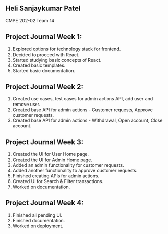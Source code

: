 ## Heli Sanjaykumar Patel

CMPE 202-02 Team 14

## Project Journal Week 1:
1. Explored options for technology stack for frontend. 
2. Decided to proceed with React.
3. Started studying basic concepts of React.
4. Created basic templates.
5. Started basic documentation.


## Project Journal Week 2:
1. Created use cases, test cases for admin actions API, add user and remove user.
2. Created base API for admin actions - Customer requests, Approve customer requests.
3. Created base API for admin actions - Withdrawal, Open account, Close account.


## Project Journal Week 3:
1. Created the UI for User Home page.
2. Created the UI for Admin Home page.
3. Added an admin functionality for customer requests.
4. Added another functionality to approve customer requests.
5. Finished creating APIs for admin actions.
6. Created UI for Search & Filter transactions.
7. Worked on documentation.


## Project Journal Week 4:
1. Finished all pending UI.
2. Finished documentation.
3. Worked on deployment.


